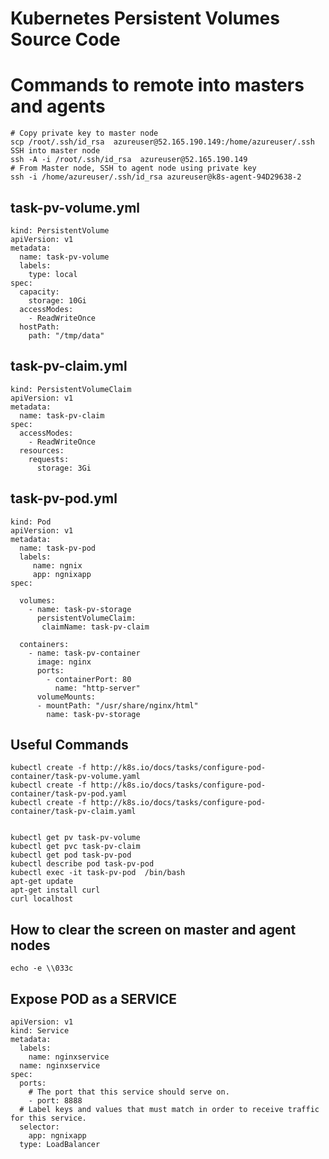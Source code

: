 # Kubernetes Persistent Volumes Source Code

# Commands to remote into masters and agents

	# Copy private key to master node
	scp /root/.ssh/id_rsa  azureuser@52.165.190.149:/home/azureuser/.ssh
	SSH into master node
	ssh -A -i /root/.ssh/id_rsa  azureuser@52.165.190.149
	# From Master node, SSH to agent node using private key
	ssh -i /home/azureuser/.ssh/id_rsa azureuser@k8s-agent-94D29638-2
	


## task-pv-volume.yml

	kind: PersistentVolume
	apiVersion: v1
	metadata:
	  name: task-pv-volume
	  labels:
	    type: local
	spec:
	  capacity:
	    storage: 10Gi
	  accessModes:
	    - ReadWriteOnce
	  hostPath:
	    path: "/tmp/data"

## task-pv-claim.yml

	kind: PersistentVolumeClaim
	apiVersion: v1
	metadata:
	  name: task-pv-claim
	spec:
	  accessModes:
	    - ReadWriteOnce
	  resources:
	    requests:
	      storage: 3Gi

## task-pv-pod.yml

	kind: Pod
	apiVersion: v1
	metadata:
	  name: task-pv-pod
      labels:
         name: ngnix
         app: ngnixapp
	spec:
	
	  volumes:
	    - name: task-pv-storage
	      persistentVolumeClaim:
	       claimName: task-pv-claim
	
	  containers:
	    - name: task-pv-container
	      image: nginx
	      ports:
	        - containerPort: 80
	          name: "http-server"
	      volumeMounts:
	      - mountPath: "/usr/share/nginx/html"
	        name: task-pv-storage


## Useful Commands

	kubectl create -f http://k8s.io/docs/tasks/configure-pod-container/task-pv-volume.yaml
	kubectl create -f http://k8s.io/docs/tasks/configure-pod-container/task-pv-pod.yaml
	kubectl create -f http://k8s.io/docs/tasks/configure-pod-container/task-pv-claim.yaml
	
	
	kubectl get pv task-pv-volume
	kubectl get pvc task-pv-claim
	kubectl get pod task-pv-pod
	kubectl describe pod task-pv-pod
	kubectl exec -it task-pv-pod  /bin/bash
	apt-get update
	apt-get install curl
	curl localhost

## How to clear the screen on master and agent nodes

	echo -e \\033c


## Expose POD as a SERVICE

	apiVersion: v1
	kind: Service
	metadata:
	  labels:
	    name: nginxservice
	  name: nginxservice
	spec:
	  ports:
	    # The port that this service should serve on.
	    - port: 8888
	  # Label keys and values that must match in order to receive traffic for this service.
	  selector:
	    app: ngnixapp
	  type: LoadBalancer
